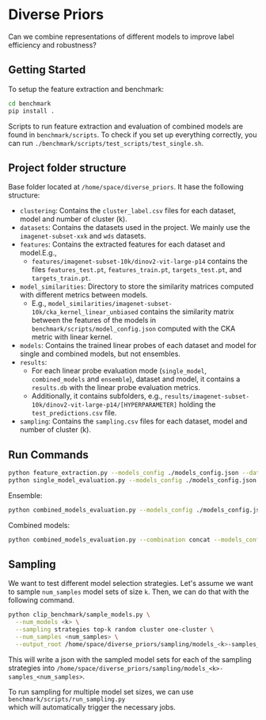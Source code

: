 # Diverse Priors

Can we combine representations of different models to improve label efficiency and robustness?

## Getting Started

To setup the feature extraction and benchmark:

```bash
cd benchmark
pip install .
```

Scripts to run feature extraction and evaluation of combined models are found in `benchmark/scripts`.
To check if you set up everything correctly, you can run `./benchmark/scripts/test_scripts/test_single.sh`.

## Project folder structure

Base folder located at `/home/space/diverse_priors`. It hase the following structure:

- `clustering`: Contains the `cluster_label.csv` files for each dataset, model and number of cluster (k).
- `datasets`: Contains the datasets used in the project. We mainly use the `imagenet-subset-xxk` and `wds` datasets.
- `features`: Contains the extracted features for each dataset and model.E.g.,
    - `features/imagenet-subset-10k/dinov2-vit-large-p14` contains the
      files `features_test.pt`, `features_train.pt`, `targets_test.pt`, and `targets_train.pt`.
- `model_similarities`: Directory to store the similarity matrices computed with different metrics between models.
    - E.g., `model_similarities/imagenet-subset-10k/cka_kernel_linear_unbiased` contains the similarity matrix between
      the features of the models in `benchmark/scripts/model_config.json` computed with the CKA metric with linear
      kernel.
- `models`: Contains the trained linear probes of each dataset and model for single and combined models, but not
  ensembles.
- `results`:
    - For each linear probe evaluation mode (`single_model`, `combined_models` and `ensemble`), dataset and model, it
      contains a `results.db` with the linear probe evaluation metrics.
    - Additionally, it contains subfolders, e.g., `results/imagenet-subset-10k/dinov2-vit-large-p14/[HYPERPARAMETER]`
      holding the `test_predictions.csv` file.
- `sampling`: Contains the `sampling.csv` files for each dataset, model and number of cluster (k).

## Run Commands

```bash 
python feature_extraction.py --models_config ./models_config.json --datasets "wds/imagenet1k wds/imagenetv2 wds/imagenet-a wds/imagenet-r wds/imagenet_sketch"
python single_model_evaluation.py --models_config ./models_config.json --datasets "wds/imagenet1k wds/imagenetv2 wds/imagenet-a wds/imagenet-r wds/imagenet_sketch"
```

Ensemble:

```bash 
python combined_models_evaluation.py --models_config ./models_config.json  --sampling_folder  models_3-samples_10  --datasets "wds/imagenetv2 wds/imagenet-a wds/imagenet-r wds/imagenet_sketch"
```

Combined models:

```bash
python combined_models_evaluation.py --combination concat --models_config ./models_config.json  --sampling_folder  models_3-samples_10 --datasets "wds/imagenet1k wds/imagenetv2 wds/imagenet-a wds/imagenet-r wds/imagenet_sketch"
```

## Sampling

We want to test different model selection strategies.
Let's assume we want to sample `num_samples` model sets of size `k`.
Then, we can do that with the following command.

```bash
python clip_benchmark/sample_models.py \
  --num_models <k> \
  --sampling strategies top-k random cluster one-cluster \
  --num_samples <num_samples> \
  --output_root /home/space/diverse_priors/sampling/models_<k>-samples_<num_samples>
```

This will write a json with the sampled model sets for each of the sampling strategies into
`/home/space/diverse_priors/sampling/models_<k>-samples_<num_samples>`.

To run sampling for multiple model set sizes, we can use `benchmark/scripts/run_sampling.py` \
which will automatically trigger the necessary jobs.

